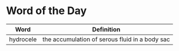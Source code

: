 # Word of the Day

|Word|Definition|
|---|---|
|hydrocele|the accumulation of serous fluid in a body sac|
